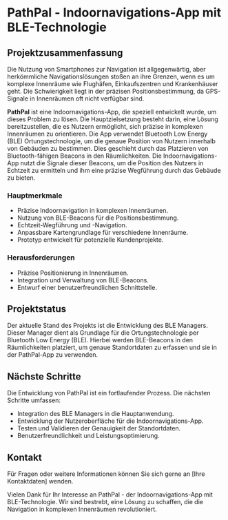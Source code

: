 # PathPal - Indoornavigations-App mit BLE-Technologie

## Projektzusammenfassung

Die Nutzung von Smartphones zur Navigation ist allgegenwärtig, aber herkömmliche Navigationslösungen stoßen an ihre Grenzen, wenn es um komplexe Innenräume wie Flughäfen, Einkaufszentren und Krankenhäuser geht. Die Schwierigkeit liegt in der präzisen Positionsbestimmung, da GPS-Signale in Innenräumen oft nicht verfügbar sind.

**PathPal** ist eine Indoornavigations-App, die speziell entwickelt wurde, um dieses Problem zu lösen. Die Hauptzielsetzung besteht darin, eine Lösung bereitzustellen, die es Nutzern ermöglicht, sich präzise in komplexen Innenräumen zu orientieren. Die App verwendet Bluetooth Low Energy (BLE) Ortungstechnologie, um die genaue Position von Nutzern innerhalb von Gebäuden zu bestimmen. Dies geschieht durch das Platzieren von Bluetooth-fähigen Beacons in den Räumlichkeiten. Die Indoornavigations-App nutzt die Signale dieser Beacons, um die Position des Nutzers in Echtzeit zu ermitteln und ihm eine präzise Wegführung durch das Gebäude zu bieten.

### Hauptmerkmale

- Präzise Indoornavigation in komplexen Innenräumen.
- Nutzung von BLE-Beacons für die Positionsbestimmung.
- Echtzeit-Wegführung und -Navigation.
- Anpassbare Kartengrundlage für verschiedene Innenräume.
- Prototyp entwickelt für potenzielle Kundenprojekte.

### Herausforderungen

- Präzise Positionierung in Innenräumen.
- Integration und Verwaltung von BLE-Beacons.
- Entwurf einer benutzerfreundlichen Schnittstelle.

## Projektstatus

Der aktuelle Stand des Projekts ist die Entwicklung des BLE Managers. Dieser Manager dient als Grundlage für die Ortungstechnologie per Bluetooth Low Energy (BLE). Hierbei werden BLE-Beacons in den Räumlichkeiten platziert, um genaue Standortdaten zu erfassen und sie in der PathPal-App zu verwenden.

## Nächste Schritte

Die Entwicklung von PathPal ist ein fortlaufender Prozess. Die nächsten Schritte umfassen:

- Integration des BLE Managers in die Hauptanwendung.
- Entwicklung der Nutzeroberfläche für die Indoornavigations-App.
- Testen und Validieren der Genauigkeit der Standortdaten.
- Benutzerfreundlichkeit und Leistungsoptimierung.

## Kontakt

Für Fragen oder weitere Informationen können Sie sich gerne an [Ihre Kontaktdaten] wenden.

Vielen Dank für Ihr Interesse an PathPal - der Indoornavigations-App mit BLE-Technologie. Wir sind bestrebt, eine Lösung zu schaffen, die die Navigation in komplexen Innenräumen revolutioniert.
